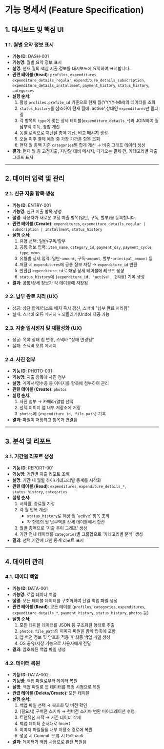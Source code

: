 # 기능 명세서 (Feature Specification)

## 1. 대시보드 및 핵심 UI

### 1.1. 월별 요약 정보 표시

- **기능 ID**: DASH-001
- **기능명**: 월별 요약 정보 표시
- **설명**: 현재 월의 핵심 지출 정보를 대시보드에 요약하여 표시합니다.
- **관련 테이블 (Read)**: `profiles`, `expenditures`, `expenditure_details_regular`, `expenditure_details_subscription`, `expenditure_details_installment`, `payment_history`, `status_history`, `categories`
- **실행 순서**:
  1. 활성 `profiles.profile_id` 기준으로 현재 월(YYYY-MM)의 데이터를 조회
  2. `status_history`를 참조하여 현재 월에 'active' 상태인 `expenditures`만 필터링
  3. 각 항목의 `type`에 맞는 상세 테이블(`expenditure_details_*`)과 JOIN하여 월 납부액 취득, 총합 계산
  4. 동일 로직으로 지난달 총액 계산, 비교 메시지 생성
  5. 오늘 이후 결제 예정 중 가장 가까운 항목 조회
  6. 현재 월 총액 기준 `categories`별 합계 계산 → 비중 그래프 데이터 생성
- **결과**: 현재 월 총 고정지출, 지난달 대비 메시지, 다가오는 결제 건, 카테고리별 지출 그래프 표시

---

## 2. 데이터 입력 및 관리

### 2.1. 신규 지출 항목 생성

- **기능 ID**: ENTRY-001
- **기능명**: 신규 지출 항목 생성
- **설명**: 사용자가 새로운 고정 지출 항목(일반, 구독, 할부)을 등록합니다.
- **관련 테이블 (Create)**: `expenditures`, `expenditure_details_regular | subscription | installment`, `status_history`
- **실행 순서**:
  1. 유형 선택: 일반/구독/할부
  2. 공통 정보 입력: `item_name`, `category_id`, `payment_day`, `payment_cycle`, `type`, `memo`
  3. 유형별 상세 입력: 일반-`amount`, 구독-`amount`, 할부-`principal_amount` 등
  4. 저장 시 `expenditures`에 공통 정보 저장 → `expenditure_id` 반환
  5. 반환된 `expenditure_id`로 해당 상세 테이블에 레코드 생성
  6. `status_history`에 `{expenditure_id, 'active', 현재월}` 기록 생성
- **결과**: 공통/상세 정보가 각 테이블에 저장됨

### 2.2. 납부 완료 처리 (UX)

- 성공: 상단 합계/리스트 배지 즉시 갱신, 스낵바 "납부 완료 처리됨"
- 실패: 스낵바 오류 메시지 + 되돌리기(Undo) 제공 가능

### 2.3. 지출 일시정지 및 재활성화 (UX)

- 성공: 목록 상태 칩 변경, 스낵바 "상태 변경됨"
- 실패: 스낵바 오류 메시지

### 2.4. 사진 첨부

- **기능 ID**: PHOTO-001
- **기능명**: 지출 항목에 사진 첨부
- **설명**: 계약서/영수증 등 이미지를 항목에 첨부하여 관리
- **관련 테이블 (Create)**: `photos`
- **실행 순서**:
  1. 사진 첨부 → 카메라/앨범 선택
  2. 선택 이미지 앱 내부 저장소에 저장
  3. `photos`에 `{expenditure_id, file_path}` 기록
- **결과**: 파일이 저장되고 항목과 연결됨

---

## 3. 분석 및 리포트

### 3.1. 기간별 리포트 생성

- **기능 ID**: REPORT-001
- **기능명**: 기간별 지출 리포트 조회
- **설명**: 기간 내 월별 추이/카테고리별 통계를 시각화
- **관련 테이블 (Read)**: `expenditures`, `expenditure_details_*`, `status_history`, `categories`
- **실행 순서**:
  1. 시작월, 종료월 지정
  2. 각 월 반복 계산:
     - `status_history`로 해당 월 'active' 항목 조회
     - 각 항목의 월 납부액을 상세 테이블에서 합산
  3. 월별 총액으로 '지출 추이 그래프' 생성
  4. 기간 전체 데이터를 `categories`별 그룹합으로 '카테고리별 분석' 생성
- **결과**: 선택 기간에 대한 통계 리포트 표시

---

## 4. 데이터 관리

### 4.1. 데이터 백업

- **기능 ID**: DATA-001
- **기능명**: 로컬 데이터 백업
- **설명**: 모든 테이블 데이터를 구조화하여 단일 백업 파일 생성
- **관련 테이블 (Read)**: 모든 테이블 (`profiles`, `categories`, `expenditures`, `expenditure_details_*`, `payment_history`, `status_history`, `photos` 등)
- **실행 순서**:
  1. 모든 테이블 데이터를 JSON 등 구조화된 형태로 추출
  2. `photos.file_path`의 이미지 파일을 함께 압축에 포함
  3. 앱 버전 정보 및 암호화 적용 후 최종 백업 파일 생성
  4. OS 공유/저장 기능으로 사용자에게 전달
- **결과**: 암호화된 백업 파일 생성

### 4.2. 데이터 복원

- **기능 ID**: DATA-002
- **기능명**: 백업 파일로부터 데이터 복원
- **설명**: 백업 파일로 앱 데이터를 특정 시점으로 복원
- **관련 테이블 (Delete/Create)**: 모든 테이블
- **실행 순서**:
  1. 백업 파일 선택 → 복호화 및 버전 확인
  2. (필요시) 구버전 스키마 → 현버전 스키마 변환 마이그레이션 수행
  3. 트랜잭션 시작 → 기존 데이터 삭제
  4. 백업 데이터 순서대로 Insert
  5. 이미지 파일들을 내부 저장소 경로에 복원
  6. 성공 시 Commit, 오류 시 Rollback
- **결과**: 데이터가 백업 시점으로 완전 복원됨
